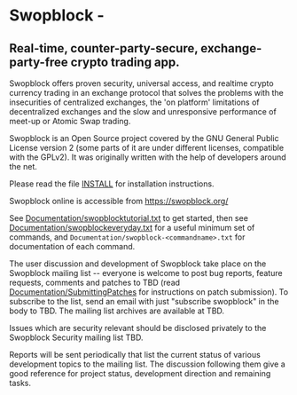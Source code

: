 <!-- [![Build status](https://github.com/swopblock/git/workflows/CI/PR/badge.svg)](https://github.com/git/git/actions?query=branch%3Amaster+event%3Apush) -->

Swopblock - 
===============================================================================

## Real-time, counter-party-secure, exchange-party-free crypto trading app.

Swopblock offers proven security, universal access, and realtime crypto currency 
trading in an exchange protocol that solves the problems with the insecurities 
of centralized exchanges, the 'on platform' limitations of decentralized 
exchanges and the slow and unresponsive performance of meet-up or 
Atomic Swap trading.

Swopblock is an Open Source project covered by the GNU General Public
License version 2 (some parts of it are under different licenses,
compatible with the GPLv2). It was originally written
with the help of developers around the net.

Please read the file [INSTALL][] for installation instructions.

Swopblock online is accessible from <https://swopblock.org/>

See [Documentation/swopblocktutorial.txt][] to get started, then see
[Documentation/swopblockeveryday.txt][] for a useful minimum set of commands, and
`Documentation/swopblock-<commandname>.txt` for documentation of each command.

The user discussion and development of Swopblock take place on the Swopblock
mailing list -- everyone is welcome to post bug reports, feature
requests, comments and patches to TBD (read
[Documentation/SubmittingPatches][] for instructions on patch submission).
To subscribe to the list, send an email with just "subscribe swopblock" in
the body to TBD. The mailing list archives are
available at TBD.

Issues which are security relevant should be disclosed privately to
the Swopblock Security mailing list TBD.

Reports will be sent periodically that
list the current status of various development topics to the mailing
list.  The discussion following them give a good reference for
project status, development direction and remaining tasks.

[INSTALL]: INSTALL
[Documentation/swopblocktutorial.txt]: Documentation/gittutorial.txt
[Documentation/swopblockeveryday.txt]: Documentation/giteveryday.txt
[Documentation/SubmittingPatches]: Documentation/SubmittingPatches
